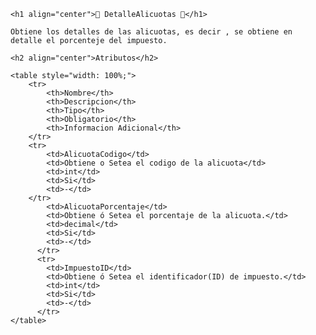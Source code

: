 <body>

    <h1 align="center">📢 DetalleAlicuotas 📢</h1>
    
    Obtiene los detalles de las alicuotas, es decir , se obtiene en detalle el porcenteje del impuesto.
    
    <h2 align="center">Atributos</h2>
    
    <table style="width: 100%;">
        <tr>
            <th>Nombre</th>
            <th>Descripcion</th>
            <th>Tipo</th>
            <th>Obligatorio</th>
            <th>Informacion Adicional</th>
        </tr>
        <tr>
            <td>AlicuotaCodigo</td>
            <td>Obtiene o Setea el codigo de la alicuota</td>
            <td>int</td>
            <td>Si</td>
            <td>-</td>
        </tr>
            <td>AlicuotaPorcentaje</td>
            <td>Obtiene ó Setea el porcentaje de la alicuota.</td>
            <td>decimal</td>
            <td>Si</td>
            <td>-</td>
          </tr>
          <tr>
            <td>ImpuestoID</td>
            <td>Obtiene ó Setea el identificador(ID) de impuesto.</td>
            <td>int</td>
            <td>Si</td>
            <td>-</td>
          </tr>
    </table>
    
</body>